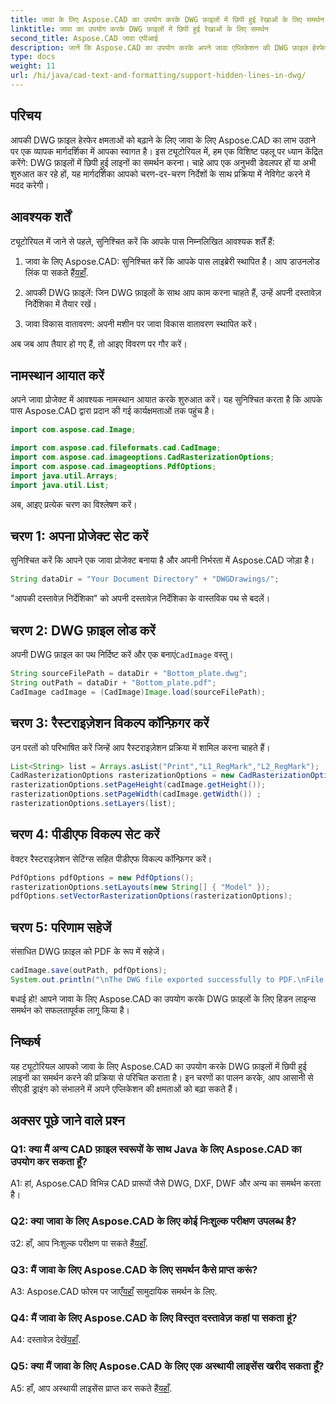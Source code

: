 ```yaml
---
title: जावा के लिए Aspose.CAD का उपयोग करके DWG फ़ाइलों में छिपी हुई रेखाओं के लिए समर्थन
linktitle: जावा का उपयोग करके DWG फ़ाइलों में छिपी हुई रेखाओं के लिए समर्थन
second_title: Aspose.CAD जावा एपीआई
description: जानें कि Aspose.CAD का उपयोग करके अपने जावा एप्लिकेशन की DWG फ़ाइल हेरफेर क्षमताओं को कैसे बढ़ाया जाए। छुपी हुई लाइनों के समर्थन के लिए हमारी चरण-दर-चरण मार्गदर्शिका का पालन करें। आसानी से अपने CAD ड्राइंग प्रबंधन को बढ़ावा दें।
type: docs
weight: 11
url: /hi/java/cad-text-and-formatting/support-hidden-lines-in-dwg/
---
```

## परिचय

आपकी DWG फ़ाइल हेरफेर क्षमताओं को बढ़ाने के लिए जावा के लिए Aspose.CAD का लाभ उठाने पर एक व्यापक मार्गदर्शिका में आपका स्वागत है। इस ट्यूटोरियल में, हम एक विशिष्ट पहलू पर ध्यान केंद्रित करेंगे: DWG फ़ाइलों में छिपी हुई लाइनों का समर्थन करना। चाहे आप एक अनुभवी डेवलपर हों या अभी शुरुआत कर रहे हों, यह मार्गदर्शिका आपको चरण-दर-चरण निर्देशों के साथ प्रक्रिया में नेविगेट करने में मदद करेगी।

## आवश्यक शर्तें

ट्यूटोरियल में जाने से पहले, सुनिश्चित करें कि आपके पास निम्नलिखित आवश्यक शर्तें हैं:

1.  जावा के लिए Aspose.CAD: सुनिश्चित करें कि आपके पास लाइब्रेरी स्थापित है। आप डाउनलोड लिंक पा सकते हैं[यहाँ](https://releases.aspose.com/cad/java/).

2. आपकी DWG फ़ाइलें: जिन DWG फ़ाइलों के साथ आप काम करना चाहते हैं, उन्हें अपनी दस्तावेज़ निर्देशिका में तैयार रखें।

3. जावा विकास वातावरण: अपनी मशीन पर जावा विकास वातावरण स्थापित करें।

अब जब आप तैयार हो गए हैं, तो आइए विवरण पर गौर करें।

## नामस्थान आयात करें

अपने जावा प्रोजेक्ट में आवश्यक नामस्थान आयात करके शुरुआत करें। यह सुनिश्चित करता है कि आपके पास Aspose.CAD द्वारा प्रदान की गई कार्यक्षमताओं तक पहुंच है।

```java
import com.aspose.cad.Image;

import com.aspose.cad.fileformats.cad.CadImage;
import com.aspose.cad.imageoptions.CadRasterizationOptions;
import com.aspose.cad.imageoptions.PdfOptions;
import java.util.Arrays;
import java.util.List;
```

अब, आइए प्रत्येक चरण का विश्लेषण करें।

## चरण 1: अपना प्रोजेक्ट सेट करें

सुनिश्चित करें कि आपने एक जावा प्रोजेक्ट बनाया है और अपनी निर्भरता में Aspose.CAD जोड़ा है।

```java
String dataDir = "Your Document Directory" + "DWGDrawings/";
```

"आपकी दस्तावेज़ निर्देशिका" को अपनी दस्तावेज़ निर्देशिका के वास्तविक पथ से बदलें।

## चरण 2: DWG फ़ाइल लोड करें

 अपनी DWG फ़ाइल का पथ निर्दिष्ट करें और एक बनाएं`CadImage` वस्तु।

```java
String sourceFilePath = dataDir + "Bottom_plate.dwg";
String outPath = dataDir + "Bottom_plate.pdf";
CadImage cadImage = (CadImage)Image.load(sourceFilePath);
```

## चरण 3: रैस्टराइज़ेशन विकल्प कॉन्फ़िगर करें

उन परतों को परिभाषित करें जिन्हें आप रैस्टराइज़ेशन प्रक्रिया में शामिल करना चाहते हैं।

```java
List<String> list = Arrays.asList("Print","L1_RegMark","L2_RegMark");
CadRasterizationOptions rasterizationOptions = new CadRasterizationOptions();
rasterizationOptions.setPageHeight(cadImage.getHeight());
rasterizationOptions.setPageWidth(cadImage.getWidth()) ;
rasterizationOptions.setLayers(list);
```

## चरण 4: पीडीएफ विकल्प सेट करें

वेक्टर रैस्टराइज़ेशन सेटिंग्स सहित पीडीएफ विकल्प कॉन्फ़िगर करें।

```java
PdfOptions pdfOptions = new PdfOptions();
rasterizationOptions.setLayouts(new String[] { "Model" });
pdfOptions.setVectorRasterizationOptions(rasterizationOptions);
```

## चरण 5: परिणाम सहेजें

संसाधित DWG फ़ाइल को PDF के रूप में सहेजें।

```java
cadImage.save(outPath, pdfOptions);
System.out.println("\nThe DWG file exported successfully to PDF.\nFile saved at " + dataDir);
```

बधाई हो! आपने जावा के लिए Aspose.CAD का उपयोग करके DWG फ़ाइलों के लिए हिडन लाइन्स समर्थन को सफलतापूर्वक लागू किया है।

## निष्कर्ष

यह ट्यूटोरियल आपको जावा के लिए Aspose.CAD का उपयोग करके DWG फ़ाइलों में छिपी हुई लाइनों का समर्थन करने की प्रक्रिया से परिचित कराता है। इन चरणों का पालन करके, आप आसानी से सीएडी ड्राइंग को संभालने में अपने एप्लिकेशन की क्षमताओं को बढ़ा सकते हैं।

## अक्सर पूछे जाने वाले प्रश्न

### Q1: क्या मैं अन्य CAD फ़ाइल स्वरूपों के साथ Java के लिए Aspose.CAD का उपयोग कर सकता हूँ?

A1: हां, Aspose.CAD विभिन्न CAD प्रारूपों जैसे DWG, DXF, DWF और अन्य का समर्थन करता है।

### Q2: क्या जावा के लिए Aspose.CAD के लिए कोई निःशुल्क परीक्षण उपलब्ध है?

 उ2: हाँ, आप निःशुल्क परीक्षण पा सकते हैं[यहाँ](https://releases.aspose.com/).

### Q3: मैं जावा के लिए Aspose.CAD के लिए समर्थन कैसे प्राप्त करूं?

 A3: Aspose.CAD फोरम पर जाएँ[यहाँ](https://forum.aspose.com/c/cad/19) सामुदायिक समर्थन के लिए.

### Q4: मैं जावा के लिए Aspose.CAD के लिए विस्तृत दस्तावेज़ कहां पा सकता हूं?

 A4: दस्तावेज़ देखें[यहाँ](https://reference.aspose.com/cad/java/).

### Q5: क्या मैं जावा के लिए Aspose.CAD के लिए एक अस्थायी लाइसेंस खरीद सकता हूँ?

 A5: हाँ, आप अस्थायी लाइसेंस प्राप्त कर सकते हैं[यहाँ](https://purchase.aspose.com/temporary-license/).
